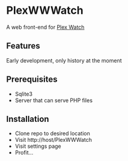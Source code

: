 PlexWWWatch
===========
A web front-end for [Plex Watch](https://github.com/ljunkie/plexWatch)

Features
---------------------
Early development, only history at the moment

Prerequisites
-----------------
* Sqlite3
* Server that can serve PHP files

Installation
-------------------
* Clone repo to desired location
* Visit http://host/PlexWWWatch
* Visit settings page
* Profit...
